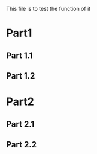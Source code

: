 This file is to test the function of it

# Part1

## Part 1.1

## Part 1.2

# Part2

## Part 2.1

## Part 2.2
